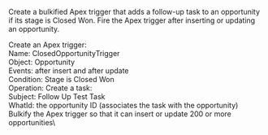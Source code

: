 Create a bulkified Apex trigger that adds a follow-up task to an opportunity if its stage is Closed Won. Fire the Apex trigger after inserting or updating an opportunity.

Create an Apex trigger:\
    Name: ClosedOpportunityTrigger\
    Object: Opportunity\
    Events: after insert and after update\
    Condition: Stage is Closed Won\
    Operation: Create a task:\
        Subject: Follow Up Test Task\
        WhatId: the opportunity ID (associates the task with the opportunity)\
        Bulkify the Apex trigger so that it can insert or update 200 or more opportunities\